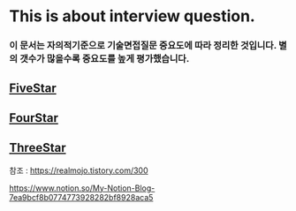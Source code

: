 # This is about interview question.

### 이 문서는 자의적기준으로 기술면접질문 중요도에 따라 정리한 것입니다. 별의 갯수가 많을수록 중요도를 높게 평가했습니다.

## [FiveStar](https://github.com/BrightJun96/Interview/blob/master/Star/FiveStar.md)

## [FourStar](https://github.com/BrightJun96/Interview/blob/master/Star/FourStar.md)

## [ThreeStar](https://github.com/BrightJun96/Interview/blob/master/Star/ThreeStar.md)

참조 : https://realmojo.tistory.com/300

https://www.notion.so/My-Notion-Blog-7ea9bcf8b0774773928282bf8928aca5
